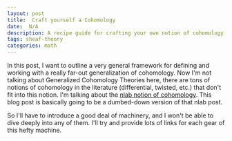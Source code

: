```yaml
---
layout: post
title:  Craft yourself a Cohomology
date:  N/A 
description: A recipe guide for crafting your own notion of cohomology.
tags: sheaf-theory
categories: math
---
```


In this post, I want to outline a very general framework for defining and working with a really far-out generalization of cohomology. Now I'm not talking about Generalized Cohomology Theories here, there are tons of notions of cohomology in the literature (differential, twisted, etc.) that don't fit into this notion. I'm talking about the [nlab notion of cohomology](https://ncatlab.org/nlab/show/cohomology). This blog post is basically going to be a dumbed-down version of that nlab post.

So I'll have to introduce a good deal of machinery, and I won't be able to dive deeply into any of them. I'll try and provide lots of links for each gear of this hefty machine.